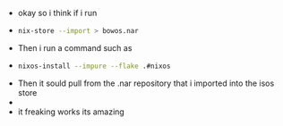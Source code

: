 - okay so i think if i run
- ```bash 
  nix-store --import > bowos.nar 
  ```
- Then i run a command such as
- ```bash
  nixos-install --impure --flake .#nixos
  ```
- Then it sould pull from the .nar repository that i imported into the isos store
-
- it freaking works its amazing